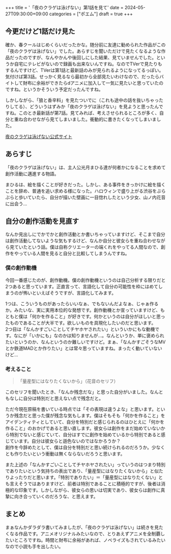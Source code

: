 +++
title = '「夜のクラゲは泳げない」第1話を見て'
date = 2024-05-27T09:30:00+09:00
categories = ["ポエム"]
draft = true
+++

## 今更だけど1話だけ見た

確か、春クールはじめくらいだったかな。随分前に友達に勧められた作品がこの「夜のクラゲは泳げない」でした。あらすじを聞いただけで見たくなるような作品だったのですが、なんやかんや後回しにした結果、見ていませんでした。というか自宅にテレビがないので録画も出来ないんですね。なのでTVerで見たりもするんですけど、TVerは第1話と最新話のみが見られるようになってるっぽい。気付けば第3話。せっかく見るなら最初から全部見たいわけなので、だったらバイトして財布に余裕ができたらdアニメに加入して一気に見たいと思っていたのですね。というかそういう予定だったんですね。

しかしながら、「狼と香辛料」を見たついでに（これも途中の話を抜いちゃったりしてる）、どういうはずみか「夜のクラゲは泳げない」を見ようと思ったんですね。このとき最新話が第7話。見てみれば、考えさせられるところが多く、自分と重ね合わせながら見てしまいました。衝動的に書きたくなってしまいました。

[夜のクラゲは泳げない公式サイト](https://yorukura-anime.com/)

## あらすじ

「夜のクラゲは泳げない」は、主人公光月まひる達が何者かになることを求めて創作活動に邁進する物語。

まひるは、絵を描くことが好きだった。しかし、ある事件をきっかけに絵を描くことを辞め、普通を追い求める様になった。ハロウィンで盛り上がる渋谷をぶらぶらと歩いていたら、自分が描いた壁画に一目惚れしたという少女、山ノ内花音に出会う…

## 自分の創作活動を見直す

なんか見出しにでかでかと創作活動とか書いちゃっていますけど、そこまで自分は創作活動してないような気もするけど、なんか自分と彼女らを重ね合わせながら見ていたという話。僕は自称クリエーターの端くれをやってる人間なので、創作をやっている人間を見ると自分と比較してしまうんですね。

### 僕の創作動機

今回一番感じたのが、創作動機。僕の創作動機というのは自己分析する限りだと2つあると思っています。正直言って、言語化して自分の可能性を枠にはめてしまうのが怖いといえばそうですが、言語化してみます。

1つは、こういうものがあったらいいなぁ、でもないんだよなぁ、じゃぁ作るか。みたいな、実に実用本位的な発想です。創作動機とか宣っていますけど、もともと僕は「何かを作ること」が好きです。何かというのは自分がほしいと思ったものであることが大半です。欲しいものを具現化したいのだと思います。  
2つ目は「なんかすごいことしてチヤホヤされたい」といういかにもな動機です。なにが「いかにも」なのかは知りませんが…。なんというか、単に褒められたいというのか、なんというのか難しいですけど。まぁ、「なんかすごそうなMVとか鉄道MADとか作りたい」とは常々思っていますね。まったく動いていないけど…

### 考えること

>「量産型にはなりたくないから」（花音のセリフ）

このセリフを聞いたとき、「なんか残念だな」と思った自分がいました。なんともなしに自分は特別だと思えない点で残念だと。

ただ今現在原稿を書いている時点では「その表現は違うよな」と思います。というか残念だと思った僕が残念な気もします。僕はそもそも「何かを作ること」をアイデンティティとしていて、自分を特別だと感じられるのはひとえに「何かを作ること」のおかげであると思い直します。彼女らは創作をまだ始めていないから特別でないと感じていて、自分はすでに創作を始めているから特別であると感じています。自分は彼女らと遜色ないのではなかろうか？  
創作を今辞めたとして、僕は自分を特別だと思い続けられるのだろうか。少なくとも作りたいという衝動は無くならないだろうと思います。

また上述の「なんかすごいことしてチヤホヤされたい」っていうのはつまり特別でありたいという気持ちの表出であり、「量産型にはなりたくないから」と似たりよったりだと思います。「特別でありたい」＝「量産型にはなりたくない」とも言えそうではありますけど、前者は特別であることに積極的ですが、後者は消極的な印象です。しかしながら、彼女らの思いは切実であり、彼女らは創作に真摯に向き合っていくのだろうな、と思えます。

## まとめ

まぁなんかダラダラ書いてみましたが、「夜のクラゲは泳げない」は続きを見たくなる作品です。アニメオリジナルみたいなので、とりあえずアニメを全制覇したいところですね。時間と財布に余裕があれば、ノベライズもされているみたいなので小説も手を出したい。
